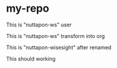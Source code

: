 # my-repo

This is "nuttapon-ws" user

This is "nuttapon-ws" transform into org

This is "nuttapon-wisesight" after renamed

This should working 